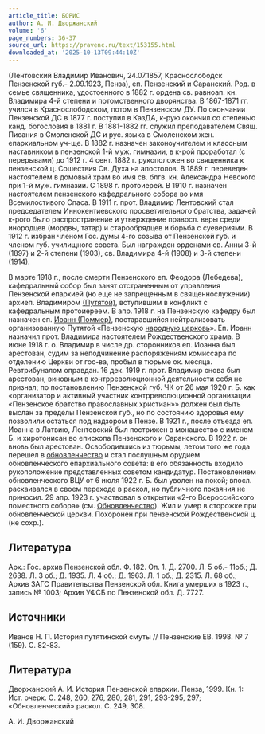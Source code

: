 ```yaml
---
article_title: БОРИС
author: А. И. Дворжанский
volume: '6'
page_numbers: 36-37
source_url: https://pravenc.ru/text/153155.html
downloaded_at: '2025-10-13T09:44:10Z'
---
```


(Лентовский Владимир Иванович, 24.07.1857, Краснослободск Пензенской губ.- 2.09.1923, Пенза), еп. Пензенский и Саранский. Род. в семье священника, удостоенного в 1882 г. ордена св. равноап. кн. Владимира 4-й степени и потомственного дворянства. В 1867-1871 гг. учился в Краснослободском, потом в Пензенском ДУ. По окончании Пензенской ДС в 1877 г. поступил в КазДА, к-рую окончил со степенью канд. богословия в 1881 г. В 1881-1882 гг. служил преподавателем Свящ. Писания в Смоленской ДС и рус. языка в Смоленском жен. епархиальном уч-ще. В 1882 г. назначен законоучителем и классным наставником в пензенской 1-й муж. гимназии, в к-рой проработал (с перерывами) до 1912 г. 4 сент. 1882 г. рукоположен во священника к пензенской ц. Сошествия Св. Духа на апостолов. В 1889 г. переведен настоятелем в домовый храм во имя св. блгв. кн. Александра Невского при 1-й муж. гимназии. С 1898 г. протоиерей. В 1910 г. назначен настоятелем пензенского кафедрального собора во имя Всемилостивого Спаса. В 1911 г. прот. Владимир Лентовский стал председателем Иннокентиевского просветительного братства, задачей к-рого было распространение и утверждение правосл. веры среди инородцев (мордвы, татар) и старообрядцев и борьба с суевериями. В 1912 г. избран членом Гос. думы 4-го созыва от Пензенской губ. и членом губ. училищного совета. Был награжден орденами св. Анны 3-й (1897) и 2-й степени (1903), св. Владимира 4-й (1908) и 3-й степени (1914).

В марте 1918 г., после смерти Пензенского еп. Феодора (Лебедева), кафедральный собор был занят отстраненным от управления Пензенской епархией (но еще не запрещенным в священнослужении) архиеп. Владимиром [(Путятой)](https://pravenc.ru/text/(Путятой).html), вступившим в конфликт с кафедральным протоиереем. В апр. 1918 г. на Пензенскую кафедру был назначен еп. [Иоанн (Поммер)](<https://pravenc.ru/text/Иоанн (Поммер).html>), постаравшийся нейтрализовать организованную Путятой «Пензенскую [народную церковь](<https://pravenc.ru/text/народную церковь.html>)». Еп. Иоанн назначил прот. Владимира настоятелем Рождественского храма. В июне 1918 г. о. Владимир в числе др. сторонников еп. Иоанна был арестован, судим за неподчинение распоряжениям комиссара по отделению Церкви от гос-ва, пробыл в тюрьме ок. месяца. Ревтрибуналом оправдан. 16 дек. 1919 г. прот. Владимир снова был арестован, виновным в контрреволюционной деятельности себя не признал; по постановлению Пензенской губ. ЧК от 26 мая 1920 г. Б. как «организатор и активный участник контрреволюционной организации «Пензенское братство православных христиан»» должен был быть выслан за пределы Пензенской губ., но по состоянию здоровья ему позволили остаться под надзором в Пензе. В 1921 г., после отъезда еп. Иоанна в Латвию, Лентовский был пострижен в монашество с именем Б. и хиротонисан во епископа Пензенского и Саранского. В 1922 г. он вновь был арестован. Освободившись из тюрьмы, летом того же года перешел в [обновленчество](https://pravenc.ru/text/обновленчество.html) и стал послушным орудием обновленческого епархиального совета: в его обязанность входило рукоположение представленных советом кандидатур. Постановлением обновленческого ВЦУ от 6 июля 1922 г. Б. был уволен на покой; впосл. раскаивался в своем переходе в раскол, но публичного покаяния не приносил. 29 апр. 1923 г. участвовал в открытии «2-го Всероссийского поместного собора» (см. [Обновленчество](https://pravenc.ru/text/Обновленчество.html)). Жил и умер в сторожке при обновленческой церкви. Похоронен при пензенской Рождественской ц. (не сохр.).

## Литература

Арх.: Гос. архив Пензенской обл. Ф. 182. Оп. 1. Д. 2700. Л. 5 об.- 11об.; Д. 2638. Л. 3 об.; Д. 1935. Л. 4 об.; Д. 1963. Л. 1 об.; Д. 2315. Л. 68 об.; Архив ЗАГС Правительства Пензенской обл. Книга умерших в 1923 г., запись № 1003; Архив УФСБ по Пензенской обл. Д. 7727.

## Источники

Иванов Н. П. История путятинской смуты // Пензенские ЕВ. 1998. № 7 (159). С. 82-83.

## Литература

Дворжанский А. И. История Пензенской епархии. Пенза, 1999. Кн. 1: Ист. очерк. С. 248, 260, 276, 280, 281, 291, 293-295, 297; «Обновленческий» раскол. С. 249, 308.

А. И. Дворжанский
